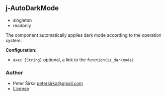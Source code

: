 ## j-AutoDarkMode

- singleton
- readonly

The component automatically applies dark mode according to the operation system.

__Configuration__:

- `exec {String}` optional, a link to the `function(is_darkmode)`

### Author

- Peter Širka <petersirka@gmail.com>
- [License](https://www.totaljs.com/license/)